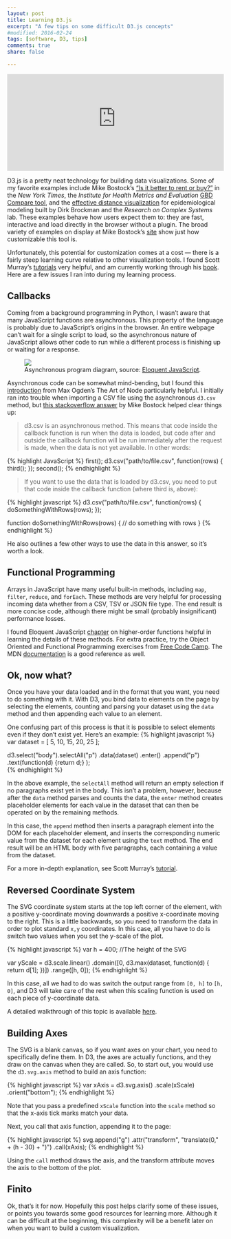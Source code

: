 ```yaml
---
layout: post
title: Learning D3.js
excerpt: "A few tips on some difficult D3.js concepts"
#modified: 2016-02-24
tags: [software, D3, tips]
comments: true
share: false

---
```


<!---% include _toc.html %--->

<iframe frameborder="0" width="100%" height="225px" src="http://orm-other.s3.amazonaws.com/interactivedatasplash/murraysplash.html"></iframe>  

D3.js is a pretty neat technology for building data visualizations.  Some of my favorite examples include Mike Bostock’s [“Is it better to rent or buy?”](http://www.nytimes.com/interactive/2014/upshot/buy-rent-calculator.html) in the *New York Times*, the *Institute for Health Metrics and Evaluation* [GBD Compare tool](http://vizhub.healthdata.org/gbd-compare/), and the [effective distance visualization](http://rocs.hu-berlin.de/interactive/eff/index.html) for epidemiological modeling built by Dirk Brockman and the *Research on Complex Systems* lab.  These examples behave how users expect them to: they are fast, interactive and load directly in the browser without a plugin.  The broad variety of examples on display at Mike Bostock’s [site](ttps://bost.ocks.org/mike/) show just how customizable this tool is.        

Unfortunately, this potential for customization comes at a cost — there is a fairly steep learning curve relative to other visualization tools.  I found Scott Murray’s [tutorials](http://alignedleft.com/tutorials/d3) very helpful, and am currently working through his [book](http://chimera.labs.oreilly.com/books/1230000000345/). Here are a few issues I ran into during my learning process.  

## Callbacks

Coming from a background programming in Python, I wasn’t aware that many JavaScript functions are asynchronous.  This property of the language is probably due to JavaScript’s origins in the browser.  An entire webpage can’t wait for a single script to load, so the asynchronous nature of JavaScript allows other code to run while a different process is finishing up or waiting for a response.    

<figure>
	<a href="{{ site.baseurl }}/images/async.png"><img src="{{ site.baseurl }}/images/async.png"></a>
	<figcaption>Asynchronous program diagram, source: <a href="http://eloquentjavascript.net/index.html" title="Eloquent Javascript">Eloquent JavaScript</a>.</figcaption>
</figure>

Asynchronous code can be somewhat mind-bending, but I found this [introduction](https://github.com/maxogden/art-of-node#callbacks) from Max Ogden’s The Art of Node particularly helpful.  I initially ran into trouble when importing a CSV file using the asynchronous `d3.csv` method, but [this stackoverflow answer](http://stackoverflow.com/questions/9491885/csv-to-array-in-d3-js) by Mike Bostock helped clear things up:

> d3.csv is an asynchronous method. This means that code inside the callback function is run when the data is loaded, but code after and outside the callback function will be run immediately after the request is made, when the data is not yet available. In other words:

{% highlight JavaScript %}
first();
d3.csv("path/to/file.csv", function(rows) {
  third();
});
second();
{% endhighlight %}

> If you want to use the data that is loaded by d3.csv, you need to put that code inside the callback function (where third is, above):  


{% highlight javascript %}
d3.csv("path/to/file.csv", function(rows) {
  doSomethingWithRows(rows);
});

function doSomethingWithRows(rows) {
  // do something with rows
}
{% endhighlight %}

He also outlines a few other ways to use the data in this answer, so it’s worth a look.  

## Functional Programming

Arrays in JavaScript have many useful built-in methods, including `map`, `filter`, `reduce`, and `forEach`.  These methods are very helpful for processing incoming data whether from a CSV, TSV or JSON file type.  The end result is more concise code, although there might be small (probably insignificant) performance losses.         

I found Eloquent JavaScript [chapter](http://eloquentjavascript.net/05_higher_order.html) on higher-order functions helpful in learning the details of these methods. For extra practice, try the Object Oriented and Functional Programming exercises from [Free Code Camp](http://www.freecodecamp.com/map).  The MDN [documentation](https://developer.mozilla.org/en-US/docs/Web/JavaScript/Reference/Global_Objects/Array) is a good reference as well.  

## Ok, now what?   

Once you have your data loaded and in the format that you want, you need to do something with it.  With D3, you bind data to elements on the page by selecting the elements, counting and parsing your dataset using the `data` method and then appending each value to an element.  

One confusing part of this process is that it is possible to select elements even if they don’t exist yet.  Here’s an example: 
{% highlight javascript %}
var dataset = [ 5, 10, 15, 20, 25 ];

d3.select("body").selectAll("p")
    .data(dataset)
    .enter()
    .append("p")
    .text(function(d) {return d;} );       
{% endhighlight %}

In the above example, the `selectAll` method will return an empty selection if no paragraphs exist yet in the body.  This isn’t a problem, however, because after the `data` method parses and counts the data, the `enter` method creates placeholder elements for each value in the dataset that can then be operated on by the remaining methods.  

In this case, the `append` method then inserts a paragraph element into the DOM for each placeholder element, and inserts the corresponding numeric value from the dataset for each element using the `text` method.  The end result will be an HTML body with five paragraphs, each containing a value from the dataset.         
 
For a more in-depth explanation, see Scott Murray’s [tutorial](http://alignedleft.com/tutorials/d3/binding-data).  

## Reversed Coordinate System 

The SVG coordinate system starts at the top left corner of the element, with a positive y-coordinate moving downwards a positive x-coordinate moving to the right.  This is a little backwards, so you need to transform the data in order to plot standard `x,y` coordinates.  In this case, all you have to do is switch two values when you set the y-scale of the plot. 

{% highlight javascript %}
var h = 400;  //The height of the SVG

var yScale = d3.scale.linear()
                     .domain([0, d3.max(dataset, function(d) { return d[1]; })])
                     .range([h, 0]);
{% endhighlight %}

In this case, all we had to do was switch the output range from `[0, h]` to `[h, 0]`, and D3 will take care of the rest when this scaling function is used on each piece of y-coordinate data.   
       
A detailed walkthrough of this topic is available [here](http://alignedleft.com/tutorials/d3/scales).  

## Building Axes

The SVG is a blank canvas, so if you want axes on your chart, you need to specifically define them.  In D3, the axes are actually functions, and they draw on the canvas when they are called.  So, to start out, you would use the `d3.svg.axis` method to build an axis function:

{% highlight javascript %}
var xAxis = d3.svg.axis()
                  .scale(xScale)
                  .orient("bottom");
{% endhighlight %} 

Note that you pass a predefined `xScale` function into the `scale` method so that the x-axis tick marks match your data.

Next, you call that axis function, appending it to the page:

{% highlight javascript %}
svg.append("g")
    .attr("transform", "translate(0," + (h - 30) + ")")
    .call(xAxis);
{% endhighlight %}

Using the `call` method draws the axis, and the transform attribute moves the axis to the bottom of the plot.  

 
## Finito

Ok, that’s it for now.  Hopefully this post helps clarify some of these issues, or points you towards some good resources for learning more.  Although it can be difficult at the beginning, this complexity will be a benefit later on when you want to build a custom visualization.